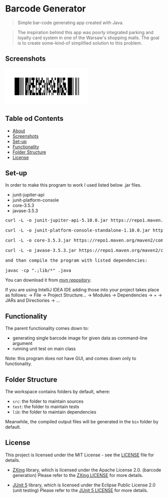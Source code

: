 # Barcode Generator

>Simple bar-code generating app created with Java. 

>The inspiration behind this app was poorly integrated parking and loyalty card system in one of the Warsaw's shopping malls.
>The goal is to create some-kind-of simplified solution to this problem.

## Screenshots
![exampleImage](codeForReg.png)

## Table od Contents
  * [About](#barcode-generator)
  * [Screenshots](#screenshots)
  * [Set-up](#set-up)
  * [Functionality](#functionality)
  * [Folder Structure](#folder-structure)
  * [License](#license)
## Set-up

In order to make this program to work I used listed below .jar files. 

* junit-jupiter-api
* junit-platform-console
* core-3.5.3
* javase-3.5.3

<pre>
curl -L -o junit-jupiter-api-5.10.0.jar https://repo1.maven.org/maven2/org/junit/jupiter/junit-jupiter-api/5.10.0/junit-jupiter-api-5.10.0.jar

curl -L -o junit-platform-console-standalone-1.10.0.jar https://repo1.maven.org/maven2/org/junit/platform/junit-platform-console-standalone/1.10.0/junit-platform-console-standalone-1.10.0.jar

curl -L -o core-3.5.3.jar https://repo1.maven.org/maven2/com/google/zxing/core/3.5.3/core-3.5.3.jar

curl -L -o javase-3.5.3.jar https://repo1.maven.org/maven2/com/google/zxing/javase/3.5.3/javase-3.5.3.jar

and than compile the program with listed dependencies:

javac -cp ".;lib/*" <ProgramName>.java
</pre>

You can download it from [_mvn repository_](https://mvnrepository.com/).

If you are using IntelliJ IDEA IDE adding those into your project takes place as follows:
-> File -> Project Structure... -> Modules -> Dependencies -> + -> JARs and Directiories -> ...

## Functionality
The parent functionality comes down to:

- generating single barcode image for given data as command-line argument
- running unit test on main class

Note: this program does not have GUI, and comes down only to functionality. 

## Folder Structure

The workspace contains folders by default, where:

- `src`: the folder to maintain sources
- `test`: the folder to maintain tests
- `lib`: the folder to maintain dependencies

Meanwhile, the compiled output files will be generated in the `bin` folder by default.
## License

This project is licensed under the MIT License - see the [LICENSE](LICENSE) file for details.

* [ZXing](https://github.com/zxing/zxing) library, which is licensed under the Apache License 2.0. (barcode generation)
Please refer to the [ZXing LICENSE](https://github.com/zxing/zxing/blob/master/LICENSE) for more details.

* [JUnit 5](https://junit.org/junit5/) library, which is licensed under the Eclipse Public License 2.0 (unit testing)
Please refer to the [JUnit 5 LICENSE](https://github.com/junit-team/junit5/blob/main/LICENSE) for more details.
